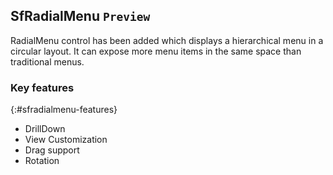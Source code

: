 ## SfRadialMenu `Preview`

RadialMenu control has been added which displays a hierarchical menu in a circular layout. It can expose more menu items in the same space than traditional menus.

### Key features
{:#sfradialmenu-features}

* DrillDown
* View Customization
* Drag support
* Rotation
